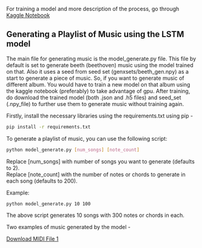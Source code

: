 For training a model and more description of the process, go through [Kaggle Notebook](https://www.kaggle.com/code/praneeth097/music-generation-using-lstm-networks)

## Generating a Playlist of Music using the LSTM model
The main file for generating music is the model_generate.py file. This file by default is set to generate beeth (beethoven) music using the model trained on that. Also it uses a seed from seed set (genxsets/beeth_gen.npy) as a start to generate a piece of music. So, if you want to generate music of different album. You would have to train a new model on that album using the kaggle notebook (preferably) to take advantage of gpu. After training, do download the trained model (both .json and .h5 files) and seed_set (.npy_file) to further use them to generate music without training again.

Firstly, install the necessary libraries using the requirements.txt using pip -
```bash
pip install -r requirements.txt
```

To generate a playlist of music, you can use the following script:

```bash
python model_generate.py [num_songs] [note_count]
```
Replace [num_songs] with number of songs you want to generate (defaults to 2). <br>
Replace [note_count] with the number of notes or chords to generate in each song (defaults to 200). <br>

Example:
```bash
python model_generate.py 10 100
```
The above script generates 10 songs with 300 notes or chords in each.

Two examples of music generated by the model - 

<a href="https://github.com/Praneeth74/Music-Generation-using-LSTMs/blob/main/myMusic_0/0_beeth_generated_30_1000.midi" download>Download MIDI File 1</a>


